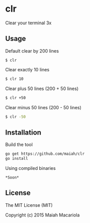 # clr
Clear your terminal 3x

Usage
---
Default clear by 200 lines
```ssh
$ clr
```

Clear exactly 10 lines
```sh
$ clr 10
```

Clear plus 50 lines (200 + 50 lines)
```sh
$ clr +50
```

Clear minus 50 lines (200 - 50 lines)
```sh
$ clr -50
```

Installation
---
Build the tool
```sh
go get https://github.com/maiah/clr
go install
```

Using compiled binaries
```
*Soon*
```

License
---
The MIT License (MIT)

Copyright (c) 2015 Maiah Macariola
